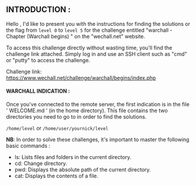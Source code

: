 ## INTRODUCTION :

  Hello , I'd like to present you with the instructions for finding the solutions or the flag from ``level 0`` to ``level 5`` for the challenge entitled    "warchall - Chapter (Warchall
begins) " on the "wechall.net" website.

 To access this challenge directly without wasting time, you'll find the challenge link attached. Simply log in and use an SSH client such as "cmd" or "putty" to access the challenge.

 Challenge link: https://www.wechall.net/challenge/warchall/begins/index.php

#### WARCHALL INDICATION :

Once you've connected to the remote server, the first indication is in the file ' WELCOME.md ' (in the home directory). This file contains the two directories you need to go to in order to find the solutions.

`/home/level`
or
`/home/user/yournick/level`

**NB**: In order to solve these challenges, it's important to master the following basic commands :

  - ls: Lists files and folders in the current directory.
  - cd: Change directory.
  - pwd: Displays the absolute path of the current directory.
  - cat: Displays the contents of a file.



